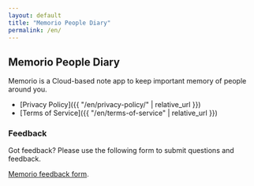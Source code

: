```yaml
---
layout: default
title: "Memorio People Diary"
permalink: /en/
---
```


## Memorio People Diary

Memorio is a Cloud-based note app to keep important memory of people around you.

- [Privacy Policy]({{ "/en/privacy-policy/" | relative_url }})
- [Terms of Service]({{ "/en/terms-of-service" | relative_url }})

### Feedback

Got feedback? Please use the following form to submit questions and feedback.

[Memorio feedback form](
https://docs.google.com/forms/d/1KuMjJt5dHB3hX4SQQFMn_qUfQOndXzuf8sVBseaGifU/viewform).
